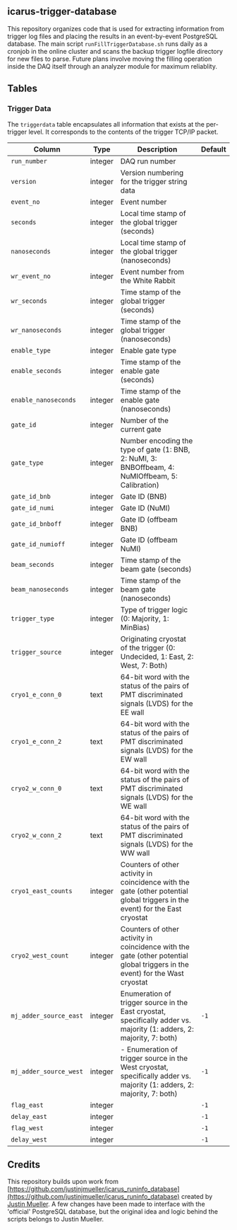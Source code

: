## icarus-trigger-database
This repository organizes code that is used for extracting information from trigger log files and placing the results in an event-by-event PostgreSQL database.
The main script `runFillTriggerDatabase.sh` runs daily as a cronjob in the online cluster and scans the backup trigger logfile directory for new files to parse.
Future plans involve moving the filling operation inside the DAQ itself through an analyzer module for maximum reliablity. 

## Tables
### Trigger Data
The `triggerdata` table encapsulates all information that exists at the per-trigger level. It corresponds to the contents of the trigger TCP/IP packet.

| Column  | Type | Description | Default |
| --------| ---- | ----------- | ------- |
|`run_number`        | integer | DAQ run number ||
|`version`           | integer | Version numbering for the trigger string data ||
|`event_no`          | integer | Event number ||
|`seconds`           | integer | Local time stamp of the global trigger (seconds) ||
|`nanoseconds`       | integer | Local time stamp of the global trigger (nanoseconds) ||
|`wr_event_no`       | integer | Event number from the White Rabbit ||
|`wr_seconds`        | integer | Time stamp of the global trigger (seconds) ||
|`wr_nanoseconds`    | integer | Time stamp of the global trigger (nanoseconds) ||
|`enable_type`       | integer | Enable gate type ||
|`enable_seconds`    | integer | Time stamp of the enable gate (seconds) ||
|`enable_nanoseconds`| integer | Time stamp of the enable gate (nanoseconds) ||
|`gate_id`           | integer | Number of the current gate ||
|`gate_type`         | integer | Number encoding the type of gate (1: BNB, 2: NuMI, 3: BNBOffbeam, 4: NuMIOffbeam, 5: Calibration)||
|`gate_id_bnb`       | integer | Gate ID (BNB) ||
|`gate_id_numi`      | integer | Gate ID (NuMI) ||
|`gate_id_bnboff`    | integer | Gate ID (offbeam BNB) ||
|`gate_id_numioff`   | integer | Gate ID (offbeam NuMI) ||
|`beam_seconds`      | integer | Time stamp of the beam gate (seconds) ||
|`beam_nanoseconds`  | integer | Time stamp of the beam gate (nanoseconds) ||
|`trigger_type`      | integer | Type of trigger logic (0: Majority, 1: MinBias) ||
|`trigger_source`    | integer | Originating cryostat of the trigger (0: Undecided, 1: East, 2: West, 7: Both)||
|`cryo1_e_conn_0` | text |64-bit word with the status of the pairs of PMT discriminated signals (LVDS) for the EE wall||
|`cryo1_e_conn_2` | text |64-bit word with the status of the pairs of PMT discriminated signals (LVDS) for the EW wall||
|`cryo2_w_conn_0` | text |64-bit word with the status of the pairs of PMT discriminated signals (LVDS) for the WE wall||
|`cryo2_w_conn_2` | text |64-bit word with the status of the pairs of PMT discriminated signals (LVDS) for the WW wall||
|`cryo1_east_counts` | integer | Counters of other activity in coincidence with the gate (other potential global triggers in the event) for the East cryostat ||
|`cryo2_west_count`  | integer | Counters of other activity in coincidence with the gate (other potential global triggers in the event) for the Wast cryostat ||
|`mj_adder_source_east` | integer | Enumeration of trigger source in the East cryostat, specifically adder vs. majority (1: adders, 2: majority, 7: both) | `-1` |
|`mj_adder_source_west` | integer | - Enumeration of trigger source in the West cryostat, specifically adder vs. majority (1: adders, 2: majority, 7: both) | `-1` |
|`flag_east`  | integer || `-1` |
|`delay_east` | integer || `-1` |
|`flag_west`  | integer || `-1` |
|`delay_west` | integer || `-1` |

## Credits
This repository builds upon work from [https://github.com/justinjmueller/icarus_runinfo_database](https://github.com/justinjmueller/icarus_runinfo_database) created by [Justin Mueller](https://github.com/justinjmueller).
A few changes have been made to interface with the 'official' PostgreSQL database, but the original idea and logic behind the scripts belongs to Justin Mueller.
